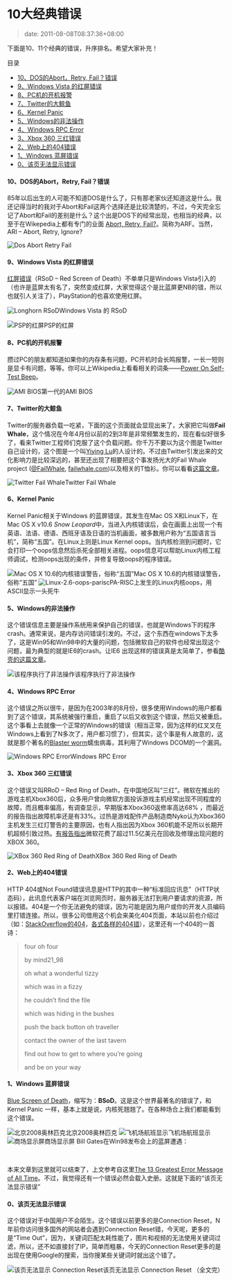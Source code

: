 # 10大经典错误
>date: 2011-08-08T08:37:36+08:00


下面是10、11个经典的错误，升序排名。希望大家补充！




目录



* [10、DOS的Abort，Retry, Fail？错误](#10%E3%80%81DOS%E7%9A%84Abort%EF%BC%8CRetry_Fail%EF%BC%9F%E9%94%99%E8%AF%AF "10、DOS的Abort，Retry, Fail？错误")
* [9、Windows Vista 的红屏错误](#9%E3%80%81Windows_Vista_%E7%9A%84%E7%BA%A2%E5%B1%8F%E9%94%99%E8%AF%AF "9、Windows Vista 的红屏错误")
* [8、PC机的开机报警](#8%E3%80%81PC%E6%9C%BA%E7%9A%84%E5%BC%80%E6%9C%BA%E6%8A%A5%E8%AD%A6 "8、PC机的开机报警")
* [7、Twitter的大鲸鱼](#7%E3%80%81Twitter%E7%9A%84%E5%A4%A7%E9%B2%B8%E9%B1%BC "7、Twitter的大鲸鱼")
* [6、Kernel Panic](#6%E3%80%81Kernel_Panic "6、Kernel Panic")
* [5、Windows的非法操作](#5%E3%80%81Windows%E7%9A%84%E9%9D%9E%E6%B3%95%E6%93%8D%E4%BD%9C "5、Windows的非法操作")
* [4、Windows RPC Error](#4%E3%80%81Windows_RPC_Error "4、Windows RPC Error")
* [3、Xbox 360 三红错误](#3%E3%80%81Xbox_360_%E4%B8%89%E7%BA%A2%E9%94%99%E8%AF%AF "3、Xbox 360 三红错误")
* [2、Web上的404错误](#2%E3%80%81Web%E4%B8%8A%E7%9A%84404%E9%94%99%E8%AF%AF "2、Web上的404错误")
* [1、Windows 蓝屏错误](#1%E3%80%81Windows_%E8%93%9D%E5%B1%8F%E9%94%99%E8%AF%AF "1、Windows 蓝屏错误")
* [0、该页无法显示错误](#0%E3%80%81%E8%AF%A5%E9%A1%B5%E6%97%A0%E6%B3%95%E6%98%BE%E7%A4%BA%E9%94%99%E8%AF%AF "0、该页无法显示错误")

#### 10、DOS的Abort，Retry, Fail？错误


85年以后出生的人可能不知道DOS是什么了，只有那老家伙还知道这是什么。我还记得当时的我对于Abort和Fail这两个选择还是比较清楚的，不过，今天完全忘记了Abort和Fail的差别是什么？这个出是DOS下的经常出现，也相当的经典，以至于在Wikepedia上都有专门的业面 [Abort, Retry, Fail?](https://en.wikipedia.org/wiki/Abort,_Retry,_Fail%3F)。简称为ARF。当然，ARI – Abort, Retry, Ignore?


![](https://coolshell.cn/wp-content/uploads/2011/08/Dos_Abort_Retry_Fail.png "Dos Abort Retry Fail")


#### 9、Windows Vista 的红屏错误


[红屏错误](https://en.wikipedia.org/wiki/Red_Screen_of_Death)（RSoD – Red Screen of Death）不单单只是Windows Vista引入的（也许是蓝屏太有名了，突然变成红屏，大家觉得这个是比蓝屏更NB的错，所以也就引人关注了），PlayStation的也喜欢使用红屏。


![](https://coolshell.cn/wp-content/uploads/2011/08/Longhorn_RSoD.png "Longhorn RSoD")Windows Vista 的 RSoD

![](https://coolshell.cn/wp-content/uploads/2011/08/Rsodhc6.png "PSP的红屏")PSP的红屏
#### 8、PC机的开机报警


攒过PC的朋友都知道如果你的内存条有问题，PC开机时会长鸣报警，一长一短则是显卡有问题，等等。你可以上Wikipedia上看看相关的词条——[Power On Self-Test Beep](https://en.wikipedia.org/wiki/Power-on_self_test)。


![](https://coolshell.cn/wp-content/uploads/2011/08/POST_P5KPL.jpg "AMI BIOS ")第一代的AMI BIOS
#### 7、Twitter的大鲸鱼


Twitter的服务器负载一吃紧，下面的这个页面就会显现出来了，大家把它叫做**Fail Whale**，这个情况在今年4月份以前的2到3年是非常频繁发生的，现在看似好很多了，看来Twitter工程师们克服了这个负载问题。你千万不要以为这个图是Twitter自己设计的，这个图是一个叫[Yiying Lu](https://www.google.com/search?q=yiying+lu&ie=utf-8&oe=utf-8&aq=t&rls=FlockInc.:en-US:unofficial&client=firefox)的人设计的。不过由Twitter引发出来的文化影响力是比较深远的，甚至还出现了相要把这个事发扬光大的Fail Whale project ([@FailWhale](https://www.twitter.com/failwhale), [failwhale.com](http://www.failwhale.com/))以及相关的T恤衫。你可以看看[这篇文章](http://www.readwriteweb.com/archives/the_story_of_the_fail_whale.php)。


![](https://coolshell.cn/wp-content/uploads/2011/08/FailWhale.png "Twitter Fail Whale")Twitter Fail Whale
#### 6、Kernel Panic


Kernel Panic相关于Windows 的蓝屏错误，其发生在Mac OS X和Linux下，在Mac OS X v10.6 *Snow Leopard*中，当进入内核错误后，会在画面上出现一个有英语、法语、德语、西班牙语及日语的当机画面，被多数用户称为“五国语言当机”，简称“五国”。在Linux上则是Linux Kernel oops。当内核检测到问题时，它会打印一个oops信息然后杀死全部相关进程。oops信息可以帮助Linux内核工程师调试，检测oops出现的条件，并修复导致oops的程序错误。


![](https://coolshell.cn/wp-content/uploads/2011/08/Panic10.6.png "Mac OS X 10.6的内核错误警告，俗称“五国”")Mac OS X 10.6的内核错误警告，俗称“五国”
![](https://coolshell.cn/wp-content/uploads/2011/08/Linux-2.6-oops-parisc.jpg "Linux-2.6-oops-parisc")PA-RISC上发生的Linux内核oops，用ASCII显示一头死牛
#### 5、Windows的非法操作


这个错误信息主要是操作系统用来保护自己的错误，也就是Windows下的程序crash。通常来说，是内存访问错误引发的。不过，这个东西在windows下太多了，这是Win95和Win98中的大量的问题，包括微软自己的软件也经常出现这个问题，最为典型的就是IE6的crash。让IE6 出现这样的错误真是太简单了，参看[酷壳的这篇文章](https://coolshell.cn/articles/2357.html "一个jQuery的插件")。


![](https://coolshell.cn/wp-content/uploads/2011/08/gag_screenshot.gif "该程序执行了非法操作")该程序执行了非法操作
#### 4、Windows RPC Error


这个错误之所以很牛，是因为在2003年的8月份，很多使用Windows的用户都看到了这个错误，其系统被强行重启，重启了以后又收到这个错误，然后又被重启。这个事看上去就像一个正常的Windows的错误（相当正常，因为这样的红叉叉在Windows上看到了N多次了，用户都习惯了），但其实，这个事是有人故意的，这就是那个著名的[Blaster worm](https://en.wikipedia.org/wiki/Blaster_(computer_worm))蠕虫病毒，其利用了Windows DCOM的一个漏洞。


![](https://coolshell.cn/wp-content/uploads/2011/08/Windows-RPC-Error.jpg "Windows RPC Error")Windows RPC Error
#### 3、Xbox 360 三红错误


这个错误又叫RRoD – Red Ring of Death，在中国地区叫“三红”。微软在推出的游戏主机Xbox360后，众多用户曾向微软方面投诉游戏主机经常出现不同程度的故障，而且概率偏高，有调查显示，早期版本Xbox360返修率高达68% ，而最近的报告指出故障机率还是有33%。过热是游戏配件产品制造商Nyko认为Xbox360主机发生三红灯警告的主要原因，也有人指出因为Xbox 360机能不足所以长期开机超频引致过热。[有报告指出](http://www.bloomberg.com/apps/news?pid=newsarchive&sid=aOrvYZ2gPwZk&refer=home)微软花费了超过11.5亿美元在回收及修理出现问题的XBOX 360。


![](https://coolshell.cn/wp-content/uploads/2011/08/XBox-Red-Ring-of-Death.jpg "XBox 360 Red Ring of Death")XBox 360 Red Ring of Death
#### 2、Web上的404错误


HTTP 404或Not Found错误讯息是HTTP的其中一种“标准回应讯息”（HTTP状态码），此讯息代表客户端在浏览网页时，服务器无法打到用户要请求的资源，所以报错。404是一个你无法避免的错误，因为可能是因为用户或你的开发人员编码里打错连接。所以，很多公司借用这个机会来美化404页面，本站以前也介绍过（如：[StackOverflow的404](https://coolshell.cn/articles/2529.html "StackOverflow的404错误页")，[各式各样的404错](https://coolshell.cn/articles/1826.html "几个有趣的404错误页面")），这里还有一个404的一首诗：



> 
> four oh four  
> 
> by mind21\_98
> 
> 
> oh what a wonderful tizzy  
> 
> which was in a fizzy  
> 
> he couldn’t find the file  
> 
> which was hiding in the bushes
> 
> 
> push the back button oh traveller  
> 
> contact the owner of the last tavern  
> 
> find out how to get to where you’re going  
> 
> and be on your way
> 
> 


#### 1、Windows 蓝屏错误


[Blue Screen of Death](https://en.wikipedia.org/wiki/Blue_Screen_of_Death)，缩写为：**BSoD**。这是这个世界最著名的错误了，和Kernel Panic 一样，基本上就是说，内核死翘翘了。在各种场合上我们都能看到这个错误。


![](https://coolshell.cn/wp-content/uploads/2011/08/bjolympics.png "北京2008奥林匹克")北京2008奥林匹克
![](https://coolshell.cn/wp-content/uploads/2011/08/bsodairport.png "飞机场航班显示")飞机场航班显示
![](https://coolshell.cn/wp-content/uploads/2011/08/bsodbay.png "商场显示屏")商场显示屏
Bill Gates在Win98发布会上的蓝屏遭遇：



 


本来文章到这里就可以结束了，上文参考自这里[The 13 Greatest Error Message of All Time](http://technologizer.com/2008/09/18/errormessage)。不过，我觉得还有一个错误必然会载入史册。这就是下面的“该页无法显示错误”


#### 0、该页无法显示错误


这个错误对于中国用户不会陌生。这个错误以前更多的是Connection Reset，N年前你访问很多国外的网站者会遇到Connection Reset错，今天呢，更多的是“Time Out”，因为，关键词匹配太耗性能了，图片和视频的无法使用关键词过滤，所以，还不如直接封了IP，简单而粗暴，今天的Connection Reset更多的是出现在使用Google的搜索，当你搜某些关键词时就出这个错了。


![](https://coolshell.cn/wp-content/uploads/2011/08/connection-reset.png "该页无法显示 Connection Reset")该页无法显示 Connection Reset
（全文完）


